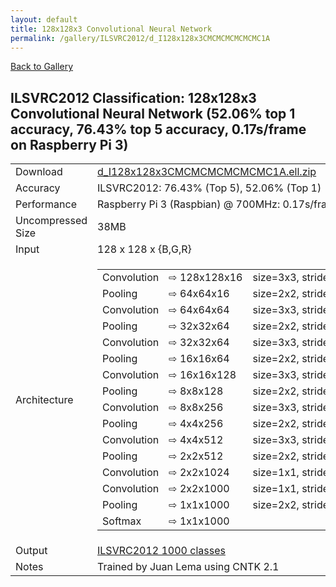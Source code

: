 ```yaml
---
layout: default
title: 128x128x3 Convolutional Neural Network
permalink: /gallery/ILSVRC2012/d_I128x128x3CMCMCMCMCMCMC1A
---
```


[Back to Gallery](/ELL/gallery)

## ILSVRC2012 Classification: 128x128x3 Convolutional Neural Network (52.06% top 1 accuracy, 76.43% top 5 accuracy, 0.17s/frame on Raspberry Pi 3)

<table>
    <tr>
        <td> Download </td>
        <td colspan="3"> <a href="https://github.com/Microsoft/ELL-models/raw/master/models/ILSVRC2012/d_I128x128x3CMCMCMCMCMCMC1A/d_I128x128x3CMCMCMCMCMCMC1A.ell.zip">d_I128x128x3CMCMCMCMCMCMC1A.ell.zip</a></td>
    </tr>
    <tr>
        <td> Accuracy </td>
        <td colspan="3"> ILSVRC2012: 76.43% (Top 5), 52.06% (Top 1) </td>
    </tr>
    <tr>
        <td> Performance </td>
        <td colspan="3"> Raspberry Pi 3 (Raspbian) @ 700MHz: 0.17s/frame </td>
    </tr>
    <tr>
        <td> Uncompressed Size </td>
        <td colspan="3"> 38MB </td>
    </tr>
    <tr>
        <td> Input </td>
        <td colspan="3"> 128 x 128 x {B,G,R} </td>
    </tr>
    <tr>
        <td> Architecture </td>
        <td>
            <table class="arch-table">
                <tr class="arch-table">
                    <td>Convolution</td>
                    <td>&#8680;&nbsp;128x128x16</td>
                    <td>size=3x3,&nbsp;stride=1,&nbsp;type=float32,&nbsp;activation=leaky&nbsp;relu</td>
                </tr>
                <tr class="arch-table">
                    <td>Pooling</td>
                    <td>&#8680;&nbsp;64x64x16</td>
                    <td>size=2x2,&nbsp;stride=2,&nbsp;operation=max</td>
                </tr>
                <tr class="arch-table">
                    <td>Convolution</td>
                    <td>&#8680;&nbsp;64x64x64</td>
                    <td>size=3x3,&nbsp;stride=1,&nbsp;type=float32,&nbsp;activation=leaky&nbsp;relu</td>
                </tr>
                <tr class="arch-table">
                    <td>Pooling</td>
                    <td>&#8680;&nbsp;32x32x64</td>
                    <td>size=2x2,&nbsp;stride=2,&nbsp;operation=max</td>
                </tr>
                <tr class="arch-table">
                    <td>Convolution</td>
                    <td>&#8680;&nbsp;32x32x64</td>
                    <td>size=3x3,&nbsp;stride=1,&nbsp;type=float32,&nbsp;activation=leaky&nbsp;relu</td>
                </tr>
                <tr class="arch-table">
                    <td>Pooling</td>
                    <td>&#8680;&nbsp;16x16x64</td>
                    <td>size=2x2,&nbsp;stride=2,&nbsp;operation=max</td>
                </tr>
                <tr class="arch-table">
                    <td>Convolution</td>
                    <td>&#8680;&nbsp;16x16x128</td>
                    <td>size=3x3,&nbsp;stride=1,&nbsp;type=float32,&nbsp;activation=leaky&nbsp;relu</td>
                </tr>
                <tr class="arch-table">
                    <td>Pooling</td>
                    <td>&#8680;&nbsp;8x8x128</td>
                    <td>size=2x2,&nbsp;stride=2,&nbsp;operation=max</td>
                </tr>
                <tr class="arch-table">
                    <td>Convolution</td>
                    <td>&#8680;&nbsp;8x8x256</td>
                    <td>size=3x3,&nbsp;stride=1,&nbsp;type=float32,&nbsp;activation=leaky&nbsp;relu</td>
                </tr>
                <tr class="arch-table">
                    <td>Pooling</td>
                    <td>&#8680;&nbsp;4x4x256</td>
                    <td>size=2x2,&nbsp;stride=2,&nbsp;operation=max</td>
                </tr>
                <tr class="arch-table">
                    <td>Convolution</td>
                    <td>&#8680;&nbsp;4x4x512</td>
                    <td>size=3x3,&nbsp;stride=1,&nbsp;type=float32,&nbsp;activation=leaky&nbsp;relu</td>
                </tr>
                <tr class="arch-table">
                    <td>Pooling</td>
                    <td>&#8680;&nbsp;2x2x512</td>
                    <td>size=2x2,&nbsp;stride=2,&nbsp;operation=max</td>
                </tr>
                <tr class="arch-table">
                    <td>Convolution</td>
                    <td>&#8680;&nbsp;2x2x1024</td>
                    <td>size=1x1,&nbsp;stride=1,&nbsp;type=float32,&nbsp;activation=leaky&nbsp;relu</td>
                </tr>
                <tr class="arch-table">
                    <td>Convolution</td>
                    <td>&#8680;&nbsp;2x2x1000</td>
                    <td>size=1x1,&nbsp;stride=1,&nbsp;type=float32</td>
                </tr>
                <tr class="arch-table">
                    <td>Pooling</td>
                    <td>&#8680;&nbsp;1x1x1000</td>
                    <td>size=2x2,&nbsp;stride=1,&nbsp;operation=average</td>
                </tr>
                <tr class="arch-table">
                    <td>Softmax</td>
                    <td>&#8680;&nbsp;1x1x1000</td>
                    <td></td>
                </tr>
            </table>
        </td>
    </tr>
    <tr>
        <td> Output </td>
        <td colspan="3"> <a href="https://github.com/Microsoft/ELL-models/raw/master/models/ILSVRC2012/categories.txt">ILSVRC2012 1000 classes</a> </td>
    </tr>
    <tr>
        <td> Notes </td>
        <td colspan="3"> Trained by Juan Lema using CNTK 2.1 </td>
    </tr>
</table>

